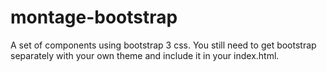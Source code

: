 montage-bootstrap
=================

A set of components using bootstrap 3 css.
You still need to get bootstrap separately with your own theme
and include it in your index.html.
